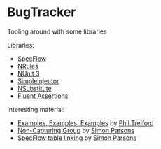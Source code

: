 # BugTracker

Tooling around with some libraries

Libraries:
* [SpecFlow]
* [NRules]
* [NUnit 3]
* [SimpleInjector]
* [NSubstitute]
* [Fluent Assertions]

Interesting material:
* [Examples, Examples, Examples] by [Phil Trelford]
* [Non-Capturing Group] by [Simon Parsons]
* [SpecFlow table linking] by [Simon Parsons]

[NRules]:http://www.specflow.org/
[SpecFlow]:http://www.specflow.org/
[Phil Trelford]:http://trelford.com/blog/
[Examples, Examples, Examples]:https://skillsmatter.com/skillscasts/3960-examples-examples-examples
[Non-Capturing Group]:http://specflowcookbook.com/chapters/use-regular-expressions/
[SpecFlow table linking]:http://specflowcookbook.com/chapters/linking-table-rows/
[Simon Parsons]:https://twitter.com/SpecflowBook
[Fluent Assertions]:http://www.fluentassertions.com/
[SimpleInjector]:https://github.com/simpleinjector/SimpleInjector
[SimpleInjector documentation]:https://simpleinjector.readthedocs.org/en/latest/index.html
[NSubstitute]:http://nsubstitute.github.io/
[NUnit 3]:https://github.com/nunit/nunit/wiki
